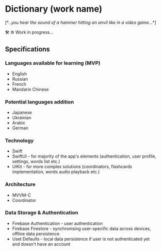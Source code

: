 # Dictionary (work name)
[**..*you hear the sound of a hammer hitting an anvil like in a video game**...*]

🛠 ⚙️ Work in progress...

## Specifications

### Languages available for learning (MVP)
* English
* Russian
* French
* Mandarin Chinese

### Potential languages addition
* Japanese
* Ukrainian
* Arabic
* German

### Technology
* Swift
* SwiftUI - for majority of the app's elements (authentication, user profile, settings, words list etc.)
* UIKit - for more complex solutions (coordinators, flashcards implementation, words audio playback etc.)

### Architecture
* MVVM-C
* Coordinator

### Data Storage & Authentication
* Firebase Authentication - user authentication
* Firebase Firestore - synchronising user-specific data across devices, offline data persistence
* Uset Defaults - local data persistence if user is not authenticated yet and doesn't have an account
